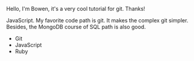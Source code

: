 Hello, I'm Bowen, it's a very cool tutorial for git. Thanks!

JavaScript. My favorite code path is git. It makes the complex git simpler. Besides, the MongoDB course of SQL path is also good.

* Git
* JavaScript
* Ruby
